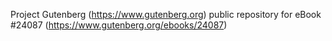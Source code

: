 Project Gutenberg (https://www.gutenberg.org) public repository for eBook #24087 (https://www.gutenberg.org/ebooks/24087)
